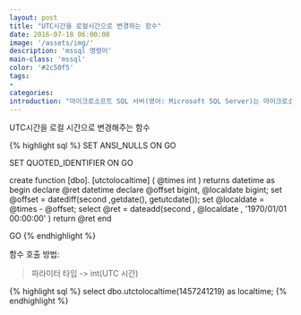 ```yaml
---
layout: post
title: "UTC시간을 로컬시간으로 변경하는 함수"
date: 2016-07-18 06:00:00
image: '/assets/img/'
description: 'mssql 명령어'
main-class: 'mssql'
color: '#2c50f5'
tags:
- 
categories:
introduction: "마이크로소프트 SQL 서버(영어: Microsoft SQL Server)는 마이크로소프트가 1989년 사이베이스(Sybase)를 기반으로 개발한 관계형 데이터베이스이다."
---
```


UTC시간을 로컬 시간으로 변경해주는 함수

{% highlight sql %}
SET ANSI_NULLS ON
GO

SET QUOTED_IDENTIFIER ON
GO

create function [dbo]. [utctolocaltime] ( @times int )
returns datetime
as
begin
declare @ret datetime
declare @offset bigint, @localdate bigint;
    set @offset = datediff(second ,getdate(), getutcdate());
    set @localdate = @times - @offset;
select @ret = dateadd(second , @localdate , '1970/01/01 00:00:00' )
return @ret
end

GO
{% endhighlight %}


 함수 호출 방법:

> 파라미터 타입 -> int(UTC 시간) <br/>



{% highlight sql %}
	select dbo.utctolocaltime(1457241219) as localtime;
{% endhighlight %}


